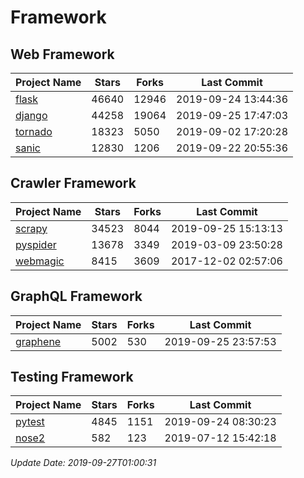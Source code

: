 # Framework

## Web Framework

| Project Name | Stars | Forks | Last Commit |
| ------------ | ----- | ----- | ----------- |
| [flask](https://github.com/pallets/flask) | 46640 | 12946 | 2019-09-24 13:44:36 |
| [django](https://github.com/django/django) | 44258 | 19064 | 2019-09-25 17:47:03 |
| [tornado](https://github.com/tornadoweb/tornado) | 18323 | 5050 | 2019-09-02 17:20:28 |
| [sanic](https://github.com/huge-success/sanic) | 12830 | 1206 | 2019-09-22 20:55:36 |

## Crawler Framework

| Project Name | Stars | Forks | Last Commit |
| ------------ | ----- | ----- | ----------- |
| [scrapy](https://github.com/scrapy/scrapy) | 34523 | 8044 | 2019-09-25 15:13:13 |
| [pyspider](https://github.com/binux/pyspider) | 13678 | 3349 | 2019-03-09 23:50:28 |
| [webmagic](https://github.com/code4craft/webmagic) | 8415 | 3609 | 2017-12-02 02:57:06 |

## GraphQL Framework

| Project Name | Stars | Forks | Last Commit |
| ------------ | ----- | ----- | ----------- |
| [graphene](https://github.com/graphql-python/graphene) | 5002 | 530 | 2019-09-25 23:57:53 |

## Testing Framework

| Project Name | Stars | Forks | Last Commit |
| ------------ | ----- | ----- | ----------- |
| [pytest](https://github.com/pytest-dev/pytest) | 4845 | 1151 | 2019-09-24 08:30:23 |
| [nose2](https://github.com/nose-devs/nose2) | 582 | 123 | 2019-07-12 15:42:18 |

*Update Date: 2019-09-27T01:00:31*
